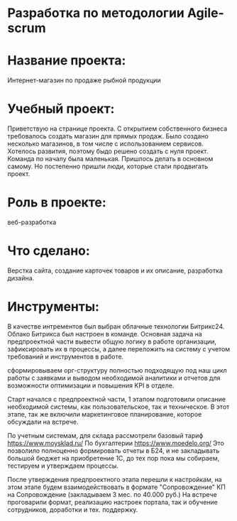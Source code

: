 # Разработка по методологии Agile-scrum

# Название проекта:

Интернет-магазин по продаже рыбной продукции

# Учебный проект:

Приветствую на странице проекта. 
С открытием собственного бизнеса требовалось создать магазин для прямых продаж. 
Было создано несколько магазинов, в том числе с использованием сервисов. 
Хотелось развития, поэтому быдо решено создать с нуля проект. 
Команда по началу была маленькая. Пришлось делать в основном самому. Но постепенно пришли люди, которые стали продвигать проект.

# Роль в проекте:

веб-разработка

# Что сделано:

Верстка сайта, создание карточек товаров и их описание, разработка дизайна.

# Инструменты:

В качестве интрементов был выбран облачные технологии Битрикс24. 
Облако Битрикса был настроен в команде. Основная задача на предпроектной части вывести общую логику в работе организации, зафиксировать их в процессы, а далее 
переложить на систему с учетом требований и инструментов в работе. 

сформировываем орг-структуру полностью подходящую под 
наш цикл работы с заявками и выводом необходимой аналитики и отчетов
 для возможности оптимизации и повышения KPI в отделе.

Старт начался с предпроектной части, 1 этапом подготовили описание
необходимой системы, как пользовательское, так и техническое. В этот этапе, так же
включили маркетинговое планирование, которое обсуждали на встрече.


По учетным системам, для склада рассмотрели базовый тариф https://www.moysklad.ru/
По бухгалтерии https://www.moedelo.org/
Это позволило полноценно формировать отчеты в Б24, и не закладывать большой
бюджет на приобретение 1С, до тех пор пока мы собираем, тестируем и утверждаем
процессы.

После утверждения предпроектного этапа перешли к настройкам, на этом этапе
будем взаимодействовать в формате "Сопровождение" КП на Сопровождение (закладываем 3 мес. по 40.000 руб.)
На встрече проговарили формат,  реализацию настроек портала, так и
обучение сотрудников, доработки и тех. поддержку.



